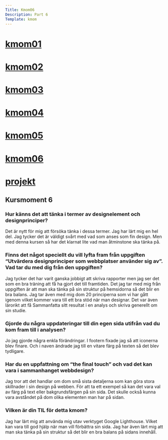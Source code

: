 ```yaml
---
Title: Kmom06
Description: Part 6
Template: kmom
---
```

<div class="sidebar">
    <h1><a href="kmom01">kmom01</a></h1>
    <h1><a href="kmom02">kmom02</a></h1>
    <h1><a href="kmom03">kmom03</a></h1>
    <h1><a href="kmom04">kmom04</a></h1>
    <h1><a href="kmom05">kmom05</a></h1>
    <h1><a href="kmom06">kmom06</a></h1>
    <h1><a href="project">projekt</a></h1>
</div>
<div class="kmom">
    <h2>Kursmoment 6</h2>
    <h3>Hur känns det att tänka i termer av designelement och designprinciper?</h3>
        <p>Det är nytt för mig att försöka tänka i dessa termer.
            Jag har lärt mig en hel del.
            Jag tycker det är väldigt svårt med vad som anses som fin design.
            Men med denna kursen så har det klarnat lite vad man åtminstone ska tänka på.</p>
    <h3>Finns det något speciellt du vill lyfta fram från uppgiften “Utvärdera designprinciper som webbplatser använder sig av”. Vad tar du med dig från  den uppgiften?</h3>
        <p>Jag tycker det har varit ganska jobbigt att skriva rapporter men jag ser det som en bra träning att få ha gjort det till framtiden.
            Det jag tar med mig från uppgiften är att man ska tänka på sin struktur på hemsidorna så det blir en bra balans.
            Jag tar även med mig dom 20 principerna som vi har gått igenom vilket kommer vara till ett bra stöd när man designar.
            Det var även lärorikt att få Sammanfatta sitt resultat i en analys och skriva generellt om sin studie.</p>
    <h3>Gjorde du några uppdateringar till din egen sida utifrån vad du kom fram till i analysen?</h3>
        <p>Jo jag gjorde några enkla förändringar.
         I footern fixade jag så att iconerna blev finare.
            Och i naven ändrade jag till en vitare färg på texten så det blev tydligare.</p>
    <h3>Har du en uppfattning om “the final touch” och vad det kan vara i sammanhanget webbdesign?</h3>
        <p>Jag tror att det handlar om dom små sista detaljerna som kan göra stora skillnader i sin design på webben.
            För att ta ett exempel så kan det vara val av färg på text eller bakgrundsfärgen på sin sida.
            Det skulle också kunna vara avståndet på dom olika elementen man har på sidan.</p>
    <h3>Vilken är din TIL för detta kmom?</h3>
        <p>Jag har lärt mig att använda mig utav verktyget Google Lighthouse.
            Vilket kan vara till god hjälp när man vill förbättra sin sida.
            Jag har även lärt mig att man ska tänka på sin struktur så det blir en bra balans på sidans innehåll.</p>
</div>

<div class="main-footer">
    <a href="kmom05" aria-label="kmom04"><i class="fas fa-chevron-left"></i></a>
    <a href="kmom06" aria-label="kmom04"><i class="fas fa-chevron-right"></i></a>
</div>
